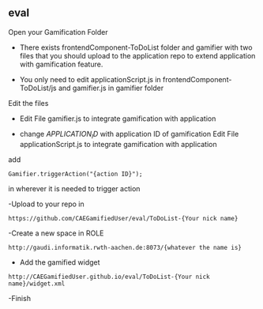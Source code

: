 eval
---

Open your Gamification Folder

- There exists frontendComponent-ToDoList folder and gamifier with two files that you should upload to the application repo to extend application with gamification feature.

- You only need to edit applicationScript.js in frontendComponent-ToDoList/js and gamifier.js in gamifier folder

Edit the files

- Edit File gamifier.js to integrate gamification with application

- change $APPLICATION_ID$ with application ID of gamification
Edit File applicationScript.js to integrate gamification with application

add
```
Gamifier.triggerAction("{action ID}");
```
in wherever it is needed to trigger action

-Upload to your repo in
```
https://github.com/CAEGamifiedUser/eval/ToDoList-{Your nick name}
```
-Create a new space in ROLE
```
http://gaudi.informatik.rwth-aachen.de:8073/{whatever the name is}
```
- Add the gamified widget
```
http://CAEGamifiedUser.github.io/eval/ToDoList-{Your nick name}/widget.xml
```
-Finish
